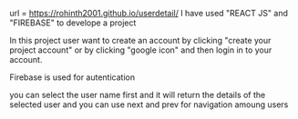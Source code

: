  url = https://rohinth2001.github.io/userdetail/
I have used "REACT JS" and "FIREBASE"  to develope a project

In this project user want to create an account by clicking "create your project account" or by clicking "google icon"
and then login in to your account.

Firebase is used for autentication


you can select the user name first and it will return the details of the selected user and you can use next and prev for navigation amoung users
